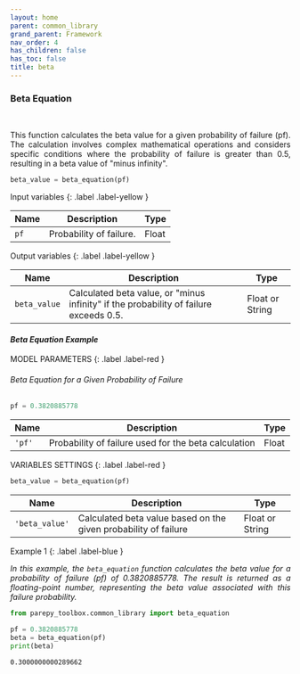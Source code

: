 ```yaml
---
layout: home
parent: common_library
grand_parent: Framework
nav_order: 4
has_children: false
has_toc: false
title: beta
---
```


<!--Don't delete ths script-->
<script src = "https://polyfill.io/v3/polyfill.min.js?features=es6"></script>
<script id = "MathJax-script" async src="https://cdn.jsdelivr.net/npm/mathjax@3/es5/tex-mml-chtml.js"></script>
<!--Don't delete ths script-->


<h3>Beta Equation</h3>
<br>
<p align = "justify">
    This function calculates the beta value for a given probability of failure (pf). The calculation involves complex mathematical operations and considers specific conditions where the probability of failure is greater than 0.5, resulting in a beta value of "minus infinity".
</p>

```python
beta_value = beta_equation(pf)
```

Input variables
{: .label .label-yellow }

<table style = "width:100%">
    <thead>
      <tr>
        <th>Name</th>
        <th>Description</th>
        <th>Type</th>
      </tr>
    </thead>
    <tr>
        <td><code>pf</code></td>
        <td>Probability of failure.</td>
        <td>Float</td>
    </tr>
</table>

Output variables
{: .label .label-yellow }

<table style = "width:100%">
   <thead>
     <tr>
       <th>Name</th>
       <th>Description</th>
       <th>Type</th>
     </tr>
   </thead>
   <tr>
       <td><code>beta_value</code></td>
       <td>Calculated beta value, or "minus infinity" if the probability of failure exceeds 0.5.</td>
       <td>Float or String</td>
   </tr>
</table>

<h4><i>Beta Equation Example</i></h4>
<p align = "justify" id = "beta-example"></p>

MODEL PARAMETERS
{: .label .label-red }

<h6><i>Beta Equation for a Given Probability of Failure</i></h6>

```python
pf = 0.3820885778
```

<table style = "width:100%">
    <thead>
      <tr>
        <th>Name</th>
        <th>Description</th>
        <th>Type</th>
      </tr>
    </thead>
    <tr>
        <td><code>'pf'</code></td>
        <td>Probability of failure used for the beta calculation</td>
        <td>Float</td>
    </tr>
</table>

VARIABLES SETTINGS
{: .label .label-red }

```python
beta_value = beta_equation(pf)
```

<table style = "width:100%">
    <thead>
      <tr>
        <th>Name</th>
        <th>Description</th>
        <th>Type</th>
      </tr>
    </thead>
    <tr>
        <td><code>'beta_value'</code></td>
        <td>Calculated beta value based on the given probability of failure</td>
        <td>Float or String</td>
    </tr>
</table>

Example 1
{: .label .label-blue }

<p align = "justify">
    <i>In this example, the <code>beta_equation</code> function calculates the beta value for a probability of failure (pf) of 0.3820885778. The result is returned as a floating-point number, representing the beta value associated with this failure probability.</i>
</p>

```python
from parepy_toolbox.common_library import beta_equation

pf = 0.3820885778
beta = beta_equation(pf)
print(beta)
``` 
```bash
0.3000000000289662
``` 
